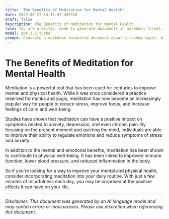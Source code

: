 ```yaml
---
title: 'The Benefits of Meditation for Mental Health'
date: 2023-06-27 14:15:47.492918
draft: false
description: The Benefits of Meditation for Mental Health
role: You are a writer, made to generate documents in markdown format. It is very important that all of the documents you generate are in valid markdown format.
model: gpt-3.5-turbo
prompt: Generate a markdown formatted document about a random topic. At the bottom, include a disclaimer explaining that the document was generated by you. The first line of the document should be the title. Make sure that the entire document is in proper markdown format, using a mix of various tags to make the document visually appealing.
---
```


# The Benefits of Meditation for Mental Health

Meditation is a powerful tool that has been used for centuries to improve mental and physical health. While it was once considered a practice reserved for monks and yogis, meditation has now become an increasingly popular way for people to reduce stress, improve focus, and increase feelings of calm and well-being.

Studies have shown that meditation can have a positive impact on symptoms related to anxiety, depression, and even chronic pain. By focusing on the present moment and quieting the mind, individuals are able to improve their ability to regulate emotions and reduce symptoms of stress and anxiety.

In addition to the mental and emotional benefits, meditation has been shown to contribute to physical well-being. It has been linked to improved immune function, lower blood pressure, and reduced inflammation in the body.

So if you're looking for a way to improve your mental and physical health, consider incorporating meditation into your daily routine. With just a few minutes of mindfulness each day, you may be surprised at the positive effects it can have on your life.

---

*Disclaimer: This document was generated by an AI language model and may contain errors or inaccuracies. Please use discretion when referencing this document.*